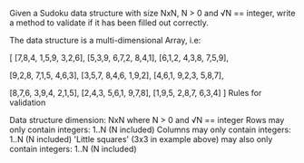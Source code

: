 Given a Sudoku data structure with size NxN, N > 0 and √N == integer, write a method to validate if it has been filled out correctly.

The data structure is a multi-dimensional Array, i.e:

[
  [7,8,4,  1,5,9,  3,2,6],
  [5,3,9,  6,7,2,  8,4,1],
  [6,1,2,  4,3,8,  7,5,9],

  [9,2,8,  7,1,5,  4,6,3],
  [3,5,7,  8,4,6,  1,9,2],
  [4,6,1,  9,2,3,  5,8,7],

  [8,7,6,  3,9,4,  2,1,5],
  [2,4,3,  5,6,1,  9,7,8],
  [1,9,5,  2,8,7,  6,3,4]
]
Rules for validation

Data structure dimension: NxN where N > 0 and √N == integer
Rows may only contain integers: 1..N (N included)
Columns may only contain integers: 1..N (N included)
'Little squares' (3x3 in example above) may also only contain integers: 1..N (N included)
